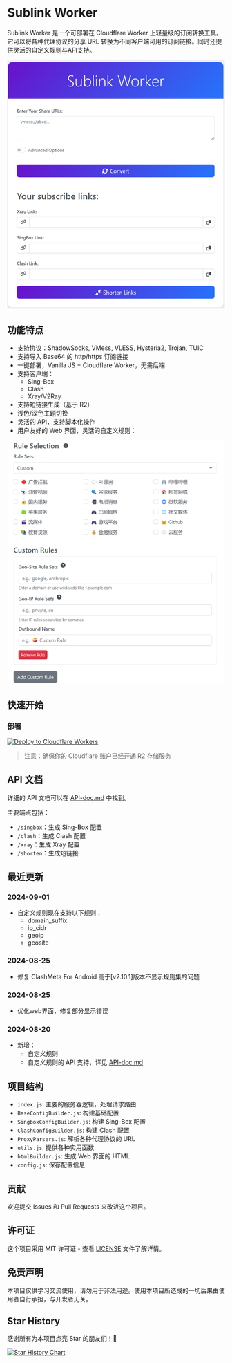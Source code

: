 # Sublink Worker

Sublink Worker 是一个可部署在 Cloudflare Worker 上轻量级的订阅转换工具。它可以将各种代理协议的分享 URL 转换为不同客户端可用的订阅链接。同时还提供灵活的自定义规则与API支持。

![image](/doc/img/main.png)

## 功能特点

- 支持协议：ShadowSocks, VMess, VLESS, Hysteria2, Trojan, TUIC
- 支持导入 Base64 的 http/https 订阅链接
- 一键部署，Vanilla JS + Cloudflare Worker，无需后端
- 支持客户端：
  - Sing-Box
  - Clash
  - Xray/V2Ray
- 支持短链接生成（基于 R2）
- 浅色/深色主题切换
- 灵活的 API，支持脚本化操作
- 用户友好的 Web 界面，灵活的自定义规则：

![image](/doc/img/custom.png)

## 快速开始

### 部署

[![Deploy to Cloudflare Workers](https://deploy.workers.cloudflare.com/button)](https://deploy.workers.cloudflare.com/?url=https://github.com/7Sageer/sublink-worker)

> 注意：确保你的 Cloudflare 账户已经开通 R2 存储服务

## API 文档

详细的 API 文档可以在 [API-doc.md](/doc/API-doc.md) 中找到。

主要端点包括：

- `/singbox`：生成 Sing-Box 配置
- `/clash`：生成 Clash 配置
- `/xray`：生成 Xray 配置
- `/shorten`：生成短链接

## 最近更新

### 2024-09-01

- 自定义规则现在支持以下规则：
  - domain_suffix
  - ip_cidr
  - geoip
  - geosite

### 2024-08-25

- 修复 ClashMeta For Android 高于[v2.10.1]版本不显示规则集的问题

### 2024-08-25

- 优化web界面，修复部分显示错误

### 2024-08-20

- 新增：
  - 自定义规则
  - 自定义规则的 API 支持，详见 [API-doc.md](/doc/API-doc.md)

## 项目结构

- `index.js`: 主要的服务器逻辑，处理请求路由
- `BaseConfigBuilder.js`: 构建基础配置
- `SingboxConfigBuilder.js`: 构建 Sing-Box 配置
- `ClashConfigBuilder.js`: 构建 Clash 配置
- `ProxyParsers.js`: 解析各种代理协议的 URL
- `utils.js`: 提供各种实用函数
- `htmlBuilder.js`: 生成 Web 界面的 HTML
- `config.js`: 保存配置信息

## 贡献

欢迎提交 Issues 和 Pull Requests 来改进这个项目。

## 许可证

这个项目采用 MIT 许可证 - 查看 [LICENSE](LICENSE) 文件了解详情。

## 免责声明

本项目仅供学习交流使用，请勿用于非法用途。使用本项目所造成的一切后果由使用者自行承担，与开发者无关。

## Star History

感谢所有为本项目点亮 Star 的朋友们！🌟

[![Star History Chart](https://api.star-history.com/svg?repos=7Sageer/sublink-worker&type=Date)](https://star-history.com/#7Sageer/sublink-worker&Date)
